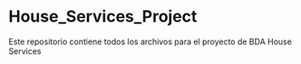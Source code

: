 # House_Services_Project
Este repositorio contiene todos los archivos para el proyecto de BDA House Services
